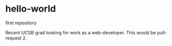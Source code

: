 # hello-world
first repository

Recent UCSB grad looking for work as a web-developer.
This would be pull-request 2.
